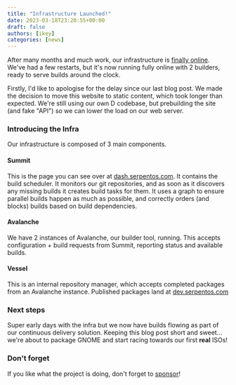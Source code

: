 ```yaml
---
title: "Infrastructure Launched!"
date: 2023-03-18T23:20:55+00:00
draft: false
authors: [ikey]
categories: [news]
---
```


After many months and much work, our infrastructure is [finally online](https://dash.serpentos.com).
We've had a few restarts, but it's now running fully online with 2 builders, ready to serve builds
around the clock.

<!--more-->

Firstly, I'd like to apologise for the delay since our last blog post. We made the decision to move
this website to static content, which took longer than expected. We're still using our own D codebase,
but prebuilding the site (and fake "API") so we can lower the load on our web server.

### Introducing the Infra

Our infrastructure is composed of 3 main components.

#### Summit

This is the page you can see over at [dash.serpentos.com](https://dash.serpentos.com). It contains
the build scheduler. It monitors our git repositories, and as soon as it discovers any missing builds
it creates build tasks for them. It uses a graph to ensure parallel builds happen as much as possible,
and correctly orders (and blocks) builds based on build dependencies.

#### Avalanche

We have 2 instances of Avalanche, our builder tool, running. This accepts configuration + build requests
from Summit, reporting status and available builds.

#### Vessel

This is an internal repository manager, which accepts completed packages from an Avalanche instance.
Published packages land at [dev.serpentos.com](https://dev.serpentos.com)

### Next steps

Super early days with the infra but we now have builds flowing as part of our continuous delivery solution.
Keeping this blog post short and sweet... we're about to package GNOME and start racing towards our first
**real** ISOs!

### Don't forget

If you like what the project is doing, don't forget to [sponsor](https://github.com/sponsors/ikeycode?o=sd&sc=t)!

